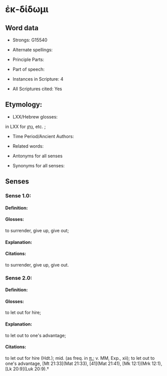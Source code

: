 # ἐκ-δίδωμι 

<!-- Status: S2=NeedsEdits -->
<!-- Lexica used for edits:   -->

## Word data

* Strongs: G15540

* Alternate spellings:



* Principle Parts: 


* Part of speech: 


* Instances in Scripture: 4

* All Scriptures cited: Yes

## Etymology: 


* LXX/Hebrew glosses: 

in LXX for [נָתַן](//en-uhl/H5414), etc. ; 

* Time Period/Ancient Authors: 


* Related words: 

* Antonyms for all senses

* Synonyms for all senses: 


## Senses 


### Sense  1.0: 

#### Definition: 

#### Glosses: 

to surrender, give up, give out; 

#### Explanation: 


#### Citations: 

to surrender, give up, give out. 

### Sense  2.0: 

#### Definition: 

#### Glosses: 

to let out for hire; 

#### Explanation: 

to let out to one's advantage; 

#### Citations: 

to let out for hire (Hdt.); mid. (as freq. in [π.](); v. MM, Exp., xii); to let out to one's advantage, [Mt 21:33](Mat 21:33), [41](Mat 21:41), [Mk 12:1](Mrk 12:1), [Lk 20:9](Luk 20:9).†
